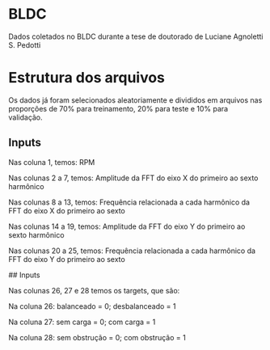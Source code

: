 # BLDC
Dados coletados no BLDC durante a tese de doutorado de Luciane Agnoletti S. Pedotti

# Estrutura dos arquivos
Os dados já foram selecionados aleatoriamente e divididos em arquivos nas proporções de 70% para treinamento, 20% para teste e 10% para validação.
<h2>Inputs</h2>
<p>Nas coluna 1, temos: RPM</p>
<p>Nas colunas 2 a 7, temos: Amplitude da FFT do eixo X do primeiro ao sexto harmônico</p>
<p>Nas colunas 8 a 13, temos: Frequência relacionada a cada harmônico da FFT do eixo X do primeiro ao sexto</p>
<p>Nas colunas 14 a 19, temos: Amplitude da FFT do eixo Y do primeiro ao sexto harmônico</p>
<p>Nas colunas 20 a 25, temos: Frequência relacionada a cada harmônico da FFT do eixo Y do primeiro ao sexto</p>
## Inputs
<p>Nas colunas 26, 27 e 28 temos os targets, que são:</p>
<p>Na coluna 26: balanceado = 0; desbalanceado = 1</p>
<p>Na coluna 27: sem carga = 0; com carga = 1</p>
<p>Na coluna 28: sem obstrução = 0; com obstrução = 1</p>
